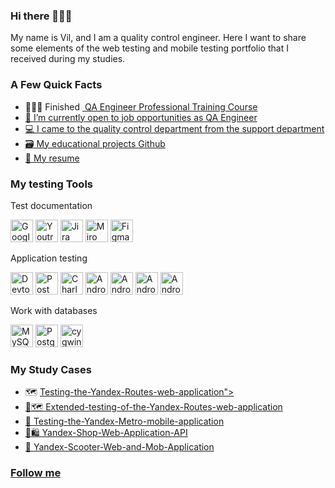### Hi there 🙋🏻‍♂️

My name is Vil, and I am a quality control engineer. 
Here I want to share some elements of the web testing and mobile testing portfolio that I received during my studies.

### A Few Quick Facts

* 👨🏻‍🎓 Finished <a href="https://practicum.yandex.ru/qa-engineer/?from=catalog"> QA Engineer Professional Training Course
* 🔎 I’m currently open to job opportunities as QA Engineer
* 💻 I came to the quality control department from the support department
* 🗃️ My educational projects <a href="https://github.com/Vilutfullin?tab=repositories">Github
* 📝 My <a href="ССЫЛКА">resume</a> 


### My testing Tools
Test documentation

<a href="https://docs.google.com/" target="_blank" rel="noreferrer"><img src="https://cdn-icons-png.flaticon.com/512/5968/5968557.png" width="36" height="36" alt="Google Sheets" /></a>
  <a href="https://www.jetbrains.com/youtrack/" target="_blank" rel="noreferrer"><img src="https://upload.wikimedia.org/wikipedia/commons/9/95/YouTrack_Icon.png" width="36" height="36" alt="Youtrack" /></a>
  <a href="https://www.atlassian.com/ru" target="_blank" rel="noreferrer"><img src="https://avatars.mds.yandex.net/i?id=5b6c5f7feece87c1b86a1c01d08df573b8e8f8ac56516c70-10235574-images-thumbs&n=13" width="36" height="36" alt="Jira" /></a>
  <a href="https://miro.com/" target="_blank" rel="noreferrer"><img src="https://w7.pngwing.com/pngs/885/629/png-transparent-miro-hd-logo-thumbnail.png" width="36" height="36" alt="Miro" /></a>
  <a href="https://www.figma.com/" target="_blank" rel="noreferrer"><img src="https://raw.githubusercontent.com/danielcranney/readme-generator/main/public/icons/skills/figma-colored.svg" width="36" height="36" alt="Figma" /></a>
  
Application testing

<p align="left"> 
  <a><img src="https://d33wubrfki0l68.cloudfront.net/38b5c953a4667366685d55db55d057c86db1fc54/a0fdc/static/acae6b24d940347661ca901ea07f47c1/chrome-dev-logo-icon.png" width="36" height="36" alt="Devtools" /></a>
  <a href="https://www.postman.com/" target="_blank" rel="noreferrer"><img src="https://seeklogo.com/images/P/postman-logo-0087CA0D15-seeklogo.com.png" title="postman" width="36" height="36" alt="Postman" /></a>
  <a href="https://www.charlesproxy.com/" target="_blank" rel="noreferrer"><img src="https://davidwalsh.name/demo/charlesproxyicon.svg" width="36" height="36" alt="Charles" /></a>
  <a href="https://developer.android.com/studio/" target="_blank" rel="noreferrer"><img src="https://cdn.icon-icons.com/icons2/3053/PNG/512/android_studio_alt_macos_bigsur_icon_190394.png" width="36" height="36" alt="Android Studio" /></a>
  <a href="https://www.json.org/json-en.html" target="_blank" rel="noreferrer"><img src="https://avatars.githubusercontent.com/u/548340?v=4" width="36" height="36" alt="Android Studio" /></a>
  <a href="https://www.w3.org/XML/" target="_blank" rel="noreferrer"><img src="https://avatars.mds.yandex.net/i?id=a00a37ebce83aeca4c204c58bd68e0b2d817b678-6829499-images-thumbs&n=13" width="36" height="36" alt="Android Studio" /></a>
  <a href="https://apidog.com/blog/how-to-setup-apidoc/" target="_blank" rel="noreferrer"><img src="https://avatars.githubusercontent.com/u/4103663?s=48&v=4" width="36" height="36" alt="Android Studio" /></a>
  
Work with databases

<a href="https://www.mysql.com/" target="_blank" rel="noreferrer"><img src="https://raw.githubusercontent.com/danielcranney/readme-generator/main/public/icons/skills/mysql-colored.svg" width="36" height="36" alt="MySQL" /></a>
  <a href="https://www.postgresql.org/" target="_blank" rel="noreferrer"><img src="https://raw.githubusercontent.com/danielcranney/readme-generator/main/public/icons/skills/postgresql-colored.svg" width="36" height="36" alt="PostgreSQL" /></a>
<a href="https://cygwin.com/" target="_blank" rel="noreferrer"><img src="https://avatars.mds.yandex.net/get-entity_search/60958/122531574/S600xU" width="36" height="36" alt="cygwin" /></a>




### My Study Cases
* 🗺️ <a href= "https://github.com/Vilutfullin/Testing-the-Yandex-Routes-web-application">Testing-the-Yandex-Routes-web-application">
* 📍🗺️ <a href= "https://github.com/Vilutfullin/Extended-testing-of-the-Yandex-Routes-web-application">Extended-testing-of-the-Yandex-Routes-web-application
* 📱 <a href= "https://github.com/Vilutfullin/Testing-the-Yandex-Metro-mobile-application">Testing-the-Yandex-Metro-mobile-application
* 🛒🛍️ <a href= "https://github.com/Vilutfullin/Yandex-Shop-Web-Application-API">Yandex-Shop-Web-Application-API
* 🛴 <a href= "https://github.com/Vilutfullin/Yandex-Scooter-Web-and-Mob-Application">Yandex-Scooter-Web-and-Mob-Application



### Follow me

